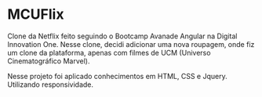 # MCUFlix

Clone da Netflix feito seguindo o Bootcamp Avanade Angular na Digital Innovation One. Nesse clone, decidi adicionar uma nova roupagem, onde fiz um clone da plataforma, apenas com filmes de UCM (Universo Cinematográfico Marvel).

Nesse projeto foi aplicado conhecimentos em HTML, CSS e Jquery. Utilizando responsividade.
